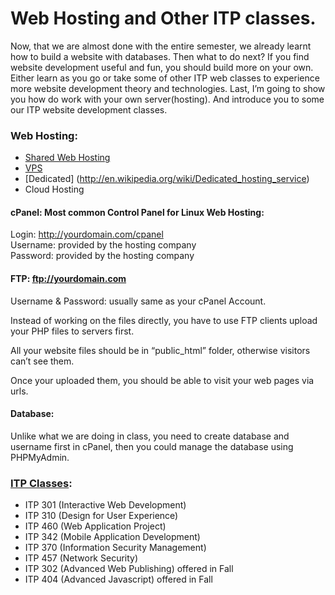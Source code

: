 Web Hosting and Other ITP classes.
============

Now, that we are almost done with the entire semester, we already learnt how to build a website with databases. Then what to do next? If you find website development useful and fun, you should build more on your own. Either learn as you go or take some of other ITP web classes to experience more website development theory and technologies. Last, I’m going to show you how do work with your own server(hosting). And introduce you to some our ITP website development classes.


### Web Hosting:
* [Shared Web Hosting](http://en.wikipedia.org/wiki/Shared_web_hosting_service) 
* [VPS](http://en.wikipedia.org/wiki/Virtual_private_server)
* [Dedicated] (http://en.wikipedia.org/wiki/Dedicated_hosting_service)
* Cloud Hosting

#### cPanel: Most common Control Panel for Linux Web Hosting:  
Login: http://yourdomain.com/cpanel  
Username: provided by the hosting company  
Password: provided by the hosting company  

#### FTP: ftp://yourdomain.com
Username & Password: usually same as your cPanel Account.  

Instead of working on the files directly, you have to use FTP clients upload your PHP files to servers first.

All your website files should be in “public_html” folder, otherwise visitors can’t see them.

Once your uploaded them, you should be able to visit your web pages via urls.

#### Database:
Unlike what we are doing in class, you need to create database and username first in cPanel, then you could manage the database using PHPMyAdmin.

### [ITP Classes](http://web-app.usc.edu/soc/20141/itp):
* ITP 301 (Interactive Web Development)
* ITP 310 (Design for User Experience)
* ITP 460 (Web Application Project)
* ITP 342 (Mobile Application Development)
* ITP 370 (Information Security Management)
* ITP 457 (Network Security)
* ITP 302 (Advanced Web Publishing) offered in Fall
* ITP 404 (Advanced Javascript) offered in Fall
